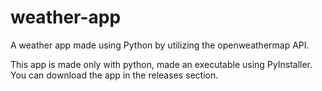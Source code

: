 # weather-app
A weather app made using Python by utilizing the openweathermap API.

This app is made only with python, made an executable using PyInstaller. You can download the app in the releases section.
